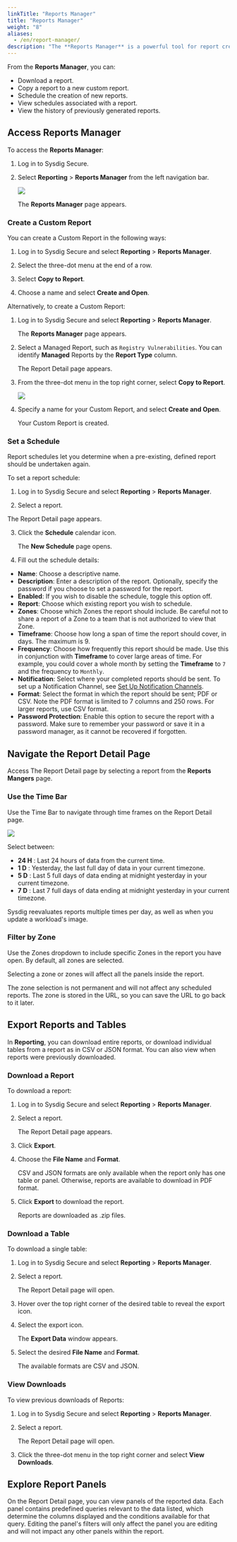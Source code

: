 ```yaml
---
linkTitle: "Reports Manager"
title: "Reports Manager"
weight: "8"
aliases:
  - /en/report-manager/
description: "The **Reports Manager** is a powerful tool for report creation, management, and exportation. "
---
```


From the **Reports Manager**, you can:
- Download a report.
- Copy a report to a new custom report.
- Schedule the creation of new reports.
- View schedules associated with a report.
- View the history of previously generated reports.

## Access Reports Manager

To access the **Reports Manager**:

1. Log in to Sysdig Secure.

2. Select **Reporting** > **Reports Manager** from the left navigation bar.

    ![](/image/reporting.png)

   The **Reports Manager** page appears.


### Create a Custom Report

You can create a Custom Report in the following ways:

1. Log in to Sysdig Secure and select **Reporting** > **Reports Manager**.

2. Select the three-dot menu at the end of a row.

3. Select **Copy to Report**.

4. Choose a name and select **Create and Open**.

Alternatively, to create a Custom Report:


1. Log in to Sysdig Secure and select **Reporting** > **Reports Manager**.

    The **Reports Manager** page appears.

2. Select a Managed Report, such as `Registry Vulnerabilities`. You can identify **Managed** Reports by the **Report Type** column.

   The Report Detail page appears.

3. From the three-dot menu in the top right corner, select **Copy to Report**.

    ![](/image/report_copy.png)

4. Specify a name for your Custom Report, and select **Create and Open**.

    Your Custom Report is created.

### Set a Schedule

Report schedules let you determine when a pre-existing, defined report should be undertaken again.

To set a report schedule:

1. Log in to Sysdig Secure and select **Reporting** > **Reports Manager**.

2. Select a report.

  The Report Detail page appears.

3. Click the **Schedule** calendar icon.

   The **New Schedule** page opens.

4. Fill out the schedule details:

  - **Name**: Choose a descriptive name.
  - **Description**: Enter a description of the report. Optionally, specify the password if you choose to set a password for the report.
  - **Enabled**: If you wish to disable the schedule, toggle this option off.
  - **Report**: Choose which existing report you wish to schedule.
  - **Zones**: Choose which Zones the report should include. Be careful not to share a report of a Zone to a team that is not authorized to view that Zone.
  - **Timeframe**: Choose how long a span of time the report should cover, in days. The maximum is 9.
  - **Frequency**: Choose how frequently this report should be made. Use this in conjunction with **Timeframe** to cover large areas of time. For example, you could cover a whole month by setting the **Timeframe** to `7` and the frequency to `Monthly`.
  - **Notification**: Select where your completed reports should be sent. To set up a Notification Channel, see [Set Up Notification Channels](/en/set-up-notifications/).
  - **Format**: Select the format in which the report should be sent; PDF or CSV. Note the PDF format is limited to 7 columns and 250 rows. For larger reports, use CSV format.
  - **Password Protection**: Enable this option to secure the report with a password. Make sure to remember your password or save it in a password manager, as it cannot be recovered if forgotten.

## Navigate the Report Detail Page

Access The Report Detail page by selecting a report from the **Reports Mangers** page.

### Use the Time Bar

Use the Time Bar to navigate through time frames on the Report Detail page.

![](/image/reports_timebar.png)

Select between:
- **24 H** : Last 24 hours of data from the current time.
- **1 D** : Yesterday, the last full day of data in your current timezone.
- **5 D** : Last 5 full days of data ending at midnight yesterday in your current timezone.
- **7 D** : Last 7 full days of data ending at midnight yesterday in your current timezone.

Sysdig reevaluates reports multiple times per day, as well as when you update a workload's image.

### Filter by Zone

Use the Zones dropdown to include specific Zones in the report you have open. By default, all zones are selected.

Selecting a zone or zones will affect all the panels inside the report.  

The zone selection is not permanent and will not affect any scheduled reports. The zone is stored in the URL, so you can save the URL to go back to it later.

## Export Reports and Tables


In **Reporting**, you can download entire reports, or download individual tables from a report as in CSV or JSON format. You can also view when reports were previously downloaded.

### Download a Report

To download a report:

1. Log in to Sysdig Secure and select **Reporting** > **Reports Manager**.

2. Select a report.

   The Report Detail page appears.

3. Click **Export**.

4. Choose the **File Name** and **Format**.

   CSV and JSON formats are only available when the report only has one table or panel. Otherwise, reports are available to download in PDF format.

5. Click **Export** to download the report.

   Reports are downloaded as .zip files.

### Download a Table

To download a single table:

1. Log in to Sysdig Secure and select **Reporting** > **Reports Manager**.

2. Select a report.

   The Report Detail page will open.

3. Hover over the top right corner of the desired table to reveal the export icon.

4. Select the export icon.

   The **Export Data** window appears.

5. Select the desired **File Name** and **Format**.

   The available formats are CSV and JSON.

### View Downloads

To view previous downloads of Reports:

1. Log in to Sysdig Secure and select **Reporting** > **Reports Manager**.

2. Select a report.

   The Report Detail page will open.

3. Click the three-dot menu in the top right corner and select **View Downloads**.



## Explore Report Panels

On the Report Detail page, you can view panels of the reported data. Each panel contains predefined queries relevant to the data listed, which determine the columns displayed and the conditions available for that query. Editing the panel's filters will only affect the panel you are editing and will not impact any other panels within the report.